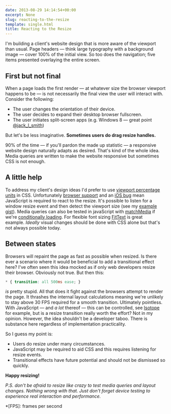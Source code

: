 ```yaml
---
date: 2013-08-29 14:14:54+00:00
excerpt: None
slug: reacting-to-the-resize
template: single.html
title: Reacting to the Resize
---
```


I'm building a client's website design that is more aware of the viewport than usual. Page headers — think large typography with a background image — cover 100% of the initial view. So too does the navigation; five items presented overlaying the entire screen.

## First but not final

When a page loads the first render — at whatever size the browser viewport happens to be — is not necessarily the final view the user will interact with. Consider the following:

* The user changes the orientation of their device.
* The user decides to expand their desktop browser fullscreen.
* The user initiates split-screen apps (e.g. Windows 8 — great point [@jack_l_smith](https://twitter.com/jack_l_smith/status/372787437317390336))

But let's be less imaginative. **Sometimes users do drag resize handles.**

90% of the time — if you'll pardon the made up statistic — a responsive website design naturally adapts as desired. That's kind of the whole idea. Media queries are written to make the website responsive but sometimes CSS is not enough.

## A little help

To address my client's design ideas I'd prefer to use [viewport percentage units](http://www.w3.org/TR/css3-values/#viewport-relative-lengths) in CSS. Unfortunately [browser support](http://caniuse.com/#feat=viewport-units) and an [iOS bug](http://thatemil.com/blog/2013/06/13/viewport-relative-unit-strangeness-in-ios-6/) mean JavaScript is required to react to the resize. It's possible to listen for a window resize event and then detect the viewport size (see my [example gist](https://gist.github.com/dbushell/6369330)). Media queries can also be tested in javaScript with [matchMedia](https://developer.mozilla.org/en-US/docs/Web/API/window.matchMedia) if we're [conditionally loading](http://adactio.com/journal/5429/). For flexible font sizing [FitText](http://fittextjs.com/) is great example. _Ideally_ visual changes should be done with CSS alone but that's not always possible today.

## Between states

Browsers will repaint the page as fast as possible when resized. Is there ever a scenario where it would be beneficial to add a transitional effect here? I've often seen this idea mocked as if only web developers resize their browser. Obviously not true. But then this:

````css
* { transition: all 500ms ease; }
````

_is_ pretty stupid. All that does it fight against the browsers attempt to render the page. It thrashes the internal layout calculations meaning we're unlikely to stay above 30 FPS required for a smooth transition. Ultimately pointless. With JavaScript — and _a lot_ thereof — this can be controlled, see [Isotope](http://isotope.metafizzy.co/) for example, but is a resize transition really worth the effort? Not in my opinion. However, the idea shouldn't be a developer taboo. There is substance here regardless of implementation practicality.

So I guess my point is:

* Users do resize under many circumstances.
* JavaScript may be required to aid CSS and this requires listening for resize events.
* Transitional effects have future potential and should not be dismissed so quickly.

**Happy resizing!**

_P.S. don't be afraid to resize like crazy to test media queries and layout changes. Nothing wrong with that. Just don't forget device testing to experience real interaction and performance._

*[FPS]: frames per second

